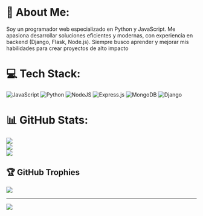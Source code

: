 # 💫 About Me:
Soy un programador web especializado en Python y JavaScript. Me apasiona desarrollar soluciones eficientes y modernas, con experiencia en backend (Django, Flask, Node.js). Siempre busco aprender y mejorar mis habilidades para crear proyectos de alto impacto


# 💻 Tech Stack:
![JavaScript](https://img.shields.io/badge/javascript-%23323330.svg?style=for-the-badge&logo=javascript&logoColor=%23F7DF1E) ![Python](https://img.shields.io/badge/python-3670A0?style=for-the-badge&logo=python&logoColor=ffdd54) ![NodeJS](https://img.shields.io/badge/node.js-6DA55F?style=for-the-badge&logo=node.js&logoColor=white) ![Express.js](https://img.shields.io/badge/express.js-%23404d59.svg?style=for-the-badge&logo=express&logoColor=%2361DAFB) ![MongoDB](https://img.shields.io/badge/MongoDB-%234ea94b.svg?style=for-the-badge&logo=mongodb&logoColor=white) ![Django](https://img.shields.io/badge/django-%23092E20.svg?style=for-the-badge&logo=django&logoColor=white)
# 📊 GitHub Stats:
![](https://github-readme-stats.vercel.app/api?username=KmodeException&theme=dark&hide_border=false&include_all_commits=false&count_private=false)<br/>
![](https://github-readme-streak-stats.herokuapp.com/?user=KmodeException&theme=dark&hide_border=false)<br/>
![](https://github-readme-stats.vercel.app/api/top-langs/?username=KmodeException&theme=dark&hide_border=false&include_all_commits=false&count_private=false&layout=compact)

## 🏆 GitHub Trophies
![](https://github-profile-trophy.vercel.app/?username=KmodeException&theme=radical&no-frame=false&no-bg=true&margin-w=4)

---
[![](https://visitcount.itsvg.in/api?id=KmodeException&icon=0&color=0)](https://visitcount.itsvg.in)

<!-- Proudly created with GPRM ( https://gprm.itsvg.in ) -->
